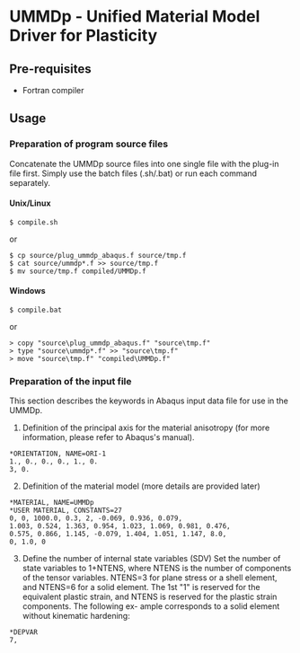 # UMMDp - Unified Material Model Driver for Plasticity

## Pre-requisites

* Fortran compiler

## Usage

### Preparation of program source files

Concatenate the UMMDp source files into one single file with the plug-in file first. Simply use the batch files (.sh/.bat) or run each command separately.

#### Unix/Linux

````
$ compile.sh
````

  or

````
$ cp source/plug_ummdp_abaqus.f source/tmp.f
$ cat source/ummdp*.f >> source/tmp.f
$ mv source/tmp.f compiled/UMMDp.f
````

#### Windows

````
$ compile.bat
````

  or

````
> copy "source\plug_ummdp_abaqus.f" "source\tmp.f"
> type "source\ummdp*.f" >> "source\tmp.f"
> move "source\tmp.f" "compiled\UMMDp.f"
````

### Preparation of the input file

This section describes the keywords in Abaqus input data file for use in the UMMDp.

1. Definition of the principal axis for the material anisotropy (for more information, please refer to Abaqus's manual).
````
*ORIENTATION, NAME=ORI-1
1., 0., 0., 0., 1., 0.
3, 0.
````

2. Definition of the material model (more details are provided later)
````
*MATERIAL, NAME=UMMDp
*USER MATERIAL, CONSTANTS=27
0, 0, 1000.0, 0.3, 2, -0.069, 0.936, 0.079,
1.003, 0.524, 1.363, 0.954, 1.023, 1.069, 0.981, 0.476,
0.575, 0.866, 1.145, -0.079, 1.404, 1.051, 1.147, 8.0,
0, 1.0, 0
````

3. Define the number of internal state variables (SDV)
Set the number of state variables to 1+NTENS, where NTENS is the number of
components of the tensor variables. NTENS=3 for plane stress or a shell element,
and NTENS=6 for a solid element. The 1st "1" is reserved for the equivalent plastic
strain, and NTENS is reserved for the plastic strain components. The following ex-
ample corresponds to a solid element without kinematic hardening:
````
*DEPVAR
7,
````
